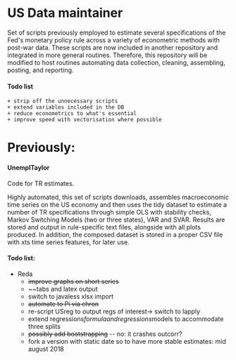 # US Data maintainer

Set of scripts previously employed to estimate several specifications of the Fed's monetary policy rule across a variety of econometric methods with post-war data. These scripts are now included in another repository and integrated in more general routines. Therefore, this repository will be modified to host routines automating data collection, cleaning, assembling, posting, and reporting.

#### Todo list
	+ strip off the unnecessary scripts
	+ extend variables included in the DB
	+ reduce econometrics to what's essential
	+ improve speed with vectorisation where possible














# Previously:
#### UnemplTaylor
Code for TR estimates.

Highly automated, this set of scripts downloads, assembles macroeconomic time series on the US economy and then uses the tidy dataset to estimate a number of TR specifications through simple OLS with stability checks, Markov Switching Models (two or three states), VAR and SVAR. Results are stored and output in rule-specific text files, alongside with all plots produced. In addition, the composed dataset is stored in a proper CSV file with xts time series features, for later use. 



#### Todo list:

* Reda
	+ ~~improve graphs on short series~~
	+ ~~tabs and latex output
	+ switch to javaless xlsx import
	+ ~~automate to Pi via chron~~
	+ re-script USreg to output regs of interest-> switch to lapply
	+ extend regressions$formula and regressions$models to accommodate three splits
	+ ~~possibly add bootstrapping~~ -- no: it crashes outcorr?
	+ fork a version with static date so to have more stable estimates: mid august 2018 
	
	
